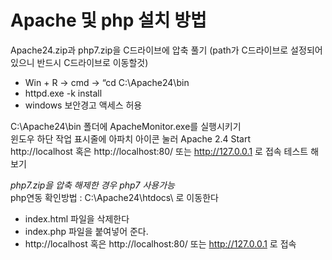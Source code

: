 # Apache 및 php 설치 방법 #

Apache24.zip과 php7.zip을 C드라이브에 압축 풀기 (path가 C드라이브로 설정되어있으니 반드시 C드라이브로 이동할것)  

-	Win + R -> cmd -> “cd C:\Apache24\bin
-	httpd.exe -k install
-	windows 보안경고 액세스 허용

C:\Apache24\bin 폴더에 ApacheMonitor.exe를 실행시키기  
윈도우 하단 작업 표시줄에 아파치 아이콘 눌러 Apache 2.4 Start  
http://localhost 혹은 http://localhost:80/ 또는 http://127.0.0.1 로 접속 테스트 해보기  

*php7.zip을 압축 해제한 경우 php7 사용가능*  
php연동 확인방법 : C:\Apache24\htdocs\ 로 이동한다
 - index.html 파일을 삭제한다
 - index.php 파일을 붙여넣어 준다.
 - http://localhost 혹은 http://localhost:80/ 또는 http://127.0.0.1 로 접속

